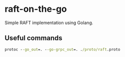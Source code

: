 # raft-on-the-go

Simple RAFT implementation using Golang.

## Useful commands

```cmd
protoc --go_out=. --go-grpc_out=. ./proto/raft.proto
```
